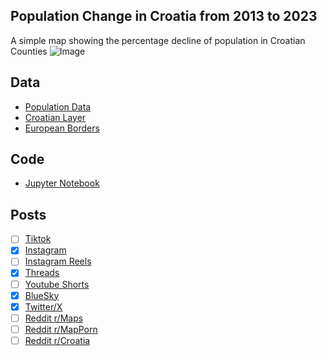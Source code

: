 ## Population Change in Croatia from 2013 to 2023
A simple map showing the percentage decline of population in Croatian Counties
![Image](https://drive.google.com/uc?export=view&id=1K89-CIPMlB-TQ2oL2kjHlNjUFEXv6amn)

## Data
* [Population Data](https://web.dzs.hr/PxWeb/pxweb/en/Stanovni%C5%A1tvo/)
* [Croatian Layer](https://simplemaps.com/gis/country/hr)
* [European Borders](https://ec.europa.eu/eurostat/web/gisco/geodata/administrative-units/countries)

## Code
* [Jupyter Notebook](FormatData.ipynb)

## Posts
- [ ] [Tiktok]()
- [x] [Instagram](https://www.instagram.com/p/DLuvPcMs6y3/)
- [ ] [Instagram Reels]()
- [x] [Threads](https://www.threads.com/@vinemapper/post/DLuvPwRMhEA)
- [ ] [Youtube Shorts]()
- [x] [BlueSky](https://bsky.app/profile/vinemapper.bsky.social/post/3lt7zfjjm5c2u)
- [x] [Twitter/X](https://x.com/VineMapper/status/1941511909402083501)
- [ ] [Reddit r/Maps]()
- [ ] [Reddit r/MapPorn]()
- [ ] [Reddit r/Croatia]()
